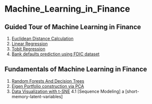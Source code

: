 # Machine_Learning_in_Finance

## Guided Tour of Machine Learning in Finance
1. [Euclidean Distance Calculation](MY_Euclidian_Distance_m1_ex1_v3.ipynb)
2. [Linear Regression](MY_linear_regress_m1_ex2_v3-Copy1.ipynb)
3. [Tobit Regression]()
4. [Bank defaults prediction using FDIC dataset]()

## Fundamentals of Machine Learning in Finance
1. [Random Forests And Decision Trees]()
2. [Eigen Portfolio construction via PCA](Final_pca_eigen_portfolios_m2_ex3.ipynb)
3. [Data Visualization with t-SNE](Final_DJI_tSNE_m2_ex4_corrected.ipynb)
4.1 [Sequence Modeling]
  a [short-memory-latent-variables]

